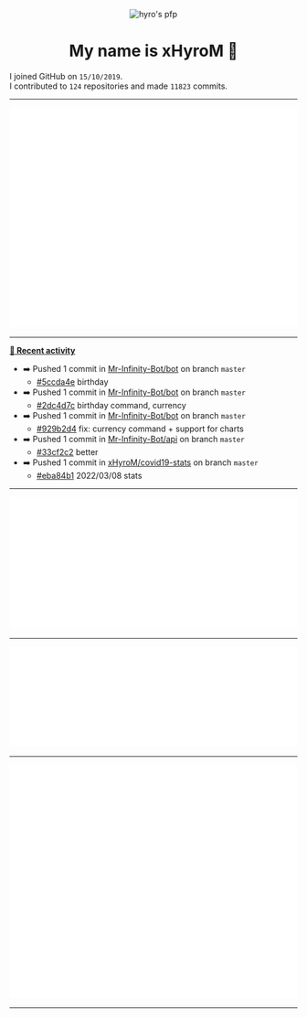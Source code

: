 <p align="center">
    <img src="https://avatars.githubusercontent.com/u/56601352" width="192" alt="hyro's pfp" />
    <h1 align="center">My name is xHyroM 👋</h1>
</p>

I joined GitHub on `15/10/2019`.  
I contributed to `124` repositories and made `11823` commits.  

___

<img src="https://github.com/xHyroM/xHyroM/blob/master/.cache/base.svg">

___

**[📰 Recent activity](https://github.com/xHyroM)**
* ➡️ Pushed 1 commit in [Mr-Infinity-Bot/bot](https://github.com/Mr-Infinity-Bot/bot) on branch `master`
  * [#5ccda4e](https://github.com/Mr-Infinity-Bot/bot/commit/5ccda4e) birthday
* ➡️ Pushed 1 commit in [Mr-Infinity-Bot/bot](https://github.com/Mr-Infinity-Bot/bot) on branch `master`
  * [#2dc4d7c](https://github.com/Mr-Infinity-Bot/bot/commit/2dc4d7c) birthday command, currency
* ➡️ Pushed 1 commit in [Mr-Infinity-Bot/bot](https://github.com/Mr-Infinity-Bot/bot) on branch `master`
  * [#929b2d4](https://github.com/Mr-Infinity-Bot/bot/commit/929b2d4) fix: currency command + support for charts
* ➡️ Pushed 1 commit in [Mr-Infinity-Bot/api](https://github.com/Mr-Infinity-Bot/api) on branch `master`
  * [#33cf2c2](https://github.com/Mr-Infinity-Bot/api/commit/33cf2c2) better
* ➡️ Pushed 1 commit in [xHyroM/covid19-stats](https://github.com/xHyroM/covid19-stats) on branch `master`
  * [#eba84b1](https://github.com/xHyroM/covid19-stats/commit/eba84b1) 2022/03/08 stats


___

<img src="https://github.com/xHyroM/xHyroM/blob/master/.cache/isocalendar.svg">

___

<img src="https://github.com/xHyroM/xHyroM/blob/master/.cache/languages.svg">

___

<img src="https://github.com/xHyroM/xHyroM/blob/master/.cache/achievements.svg">

___